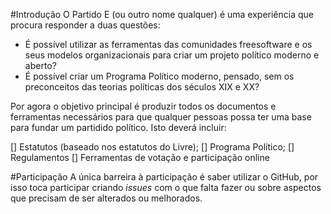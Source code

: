 #Introdução
O Partido E (ou outro nome qualquer) é uma experiência que procura responder a duas questões:
 - É possível utilizar as ferramentas das comunidades freesoftware e os seus modelos organizacionais para criar um projeto político moderno e aberto?
 - É possível criar um Programa Político moderno, pensado, sem os preconceitos das teorias políticas dos séculos XIX e XX?

Por agora o objetivo principal é produzir todos os documentos e ferramentas necessários para que qualquer pessoas possa ter uma base para fundar um partidido político. Isto deverá incluir:

[] Estatutos (baseado nos estatutos do Livre);
[] Programa Político;
[] Regulamentos
[] Ferramentas de votação e participação online

#Participação
A única barreira à participação é saber utilizar o GitHub, por isso toca participar criando *issues* com o que falta fazer ou sobre aspectos que precisam de ser alterados ou melhorados.
